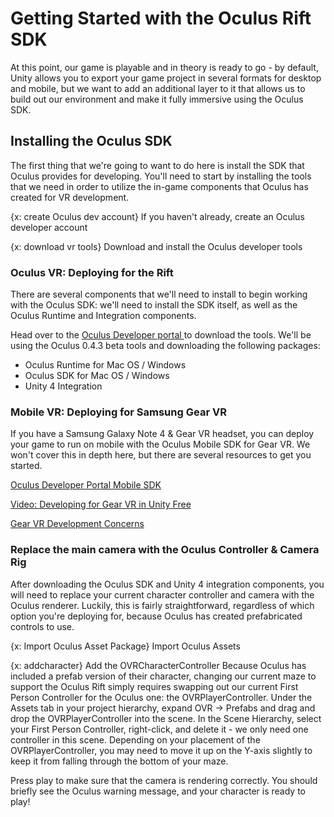 # Getting Started with the Oculus Rift SDK
At this point, our game is playable and in theory is ready to go - by default, Unity allows you to export your game project in several formats for desktop and mobile, but we want to add an additional layer to it that allows us to build out our environment and make it fully immersive using the Oculus SDK.

## Installing the Oculus SDK
The first thing that we're going to want to do here is install the SDK that Oculus provides for developing. You'll need to start by installing the tools that we need in order to utilize the in-game components that Oculus has created for VR development.

{x: create Oculus dev account}
If you haven't already, create an Oculus developer account

{x: download vr tools}
Download and install the Oculus developer tools


### Oculus VR: Deploying for the Rift

There are several components that we'll need to install to begin working with the Oculus SDK: we'll need to install the SDK itself, as well as the Oculus Runtime and Integration components.

Head over to the <a href="https://developer.oculus.com/downloads/"> Oculus Developer portal </a> to download the tools. We'll be using the Oculus 0.4.3 beta tools and downloading the following packages:

* Oculus Runtime for Mac OS / Windows
* Oculus SDK for Mac OS / Windows
* Unity 4 Integration

### Mobile VR: Deploying for Samsung Gear VR
If you have a Samsung Galaxy Note 4 & Gear VR headset, you can deploy your game to run on mobile with the Oculus Mobile SDK for Gear VR. We won't cover this in depth here, but there are several resources to get you started.

[Oculus Developer Portal Mobile SDK](https://developer.oculus.com/downloads/)

[Video: Developing for Gear VR in Unity Free](https://www.youtube.com/watch?v=0vkRtsaP3co)

[Gear VR Development Concerns](http://ralphbarbagallo.com/2014/11/13/samsung-gear-vr-development-challenges-with-unity3d/)

<!-- TODO: Find more resources -->

### Replace the main camera with the Oculus Controller & Camera Rig
After downloading the Oculus SDK and Unity 4 integration components, you will need to replace your current character controller and camera with the Oculus renderer. Luckily, this is fairly straightforward, regardless of which option you're deploying for, because Oculus has created prefabricated controls to use.

{x: Import Oculus Asset Package} Import Oculus Assets

{x: addcharacter} Add the OVRCharacterController
Because Oculus has included a prefab version of their character, changing our current maze to support the Oculus Rift simply requires swapping out our current First Person Controller for the Oculus one: the OVRPlayerController. Under the Assets tab in your project hierarchy, expand OVR -> Prefabs and drag and drop the OVRPlayerController into the scene. In the Scene Hierarchy, select your First Person Controller, right-click, and delete it - we only need one controller in this scene. Depending on your placement of the OVRPlayerController, you may need to move it up on the Y-axis slightly to keep it from falling through the bottom of your maze.

Press play to make sure that the camera is rendering correctly. You should briefly see the Oculus warning message, and your character is ready to play!
